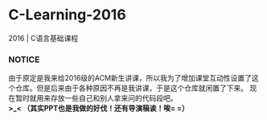 # C-Learning-2016
2016 | C语言基础课程

### NOTICE
由于原定是我来给2016级的ACM新生讲课，所以我为了增加课堂互动性设置了这个仓库。但是后来由于各种原因不再是我讲课，于是这个仓库就闲置了下来。 
现在暂时就用来存放一些自己和别人拿来问的代码段吧。  
**>_< （其实PPT也是我做的好伐！还有导演稿诶！唉= =）**  

